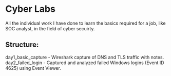 # Cyber Labs
All the individual work I have done to learn the basics required for a job, like SOC analyst, in the field of cyber secuirty.

## Structure:
day1_basic_capture - Wireshark capture of DNS and TLS traffic with notes.
day2_failed_login - Captured and analyzed failed Windows logins (Event ID 4625) using Event Viewer.
